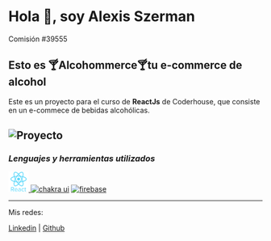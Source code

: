  # Hola 👋, soy Alexis Szerman
 Comisión #39555
 ## Esto es 🍸**Alcohommerce**🍸tu e-commerce de alcohol

Este es un proyecto para el curso de **ReactJs** de Coderhouse, que consiste en un e-commece de bebidas alcohólicas.

![Proyecto](src/assets/Alcohommerce-Google-Chrome-2023-02-18-18-55-58.gif)
 ---
 ### _Lenguajes y herramientas utilizados_

 
<a href="https://reactjs.org/" target="_blank" rel="noreferrer"> <img src="https://raw.githubusercontent.com/devicons/devicon/master/icons/react/react-original-wordmark.svg" alt="react" width="40" height="40"/> </a>
<a href="https://chakra-ui.com/" target="_blank" rel="noreferrer"> <img src="https://avatars.githubusercontent.com/u/54212428?s=200&v=4" alt="chakra ui" width="40" height="40"/></a> <a href="https://firebase.google.com/" target="_blank" rel="noreferrer"> <img src="https://www.vectorlogo.zone/logos/firebase/firebase-icon.svg" alt="firebase" width="40" height="40"/> </a> 

---
Mis redes:

[Linkedin](https://www.linkedin.com/in/alexis-szerman-15923324a/) |
[Github](https://github.com/AlexisSzerman/)

